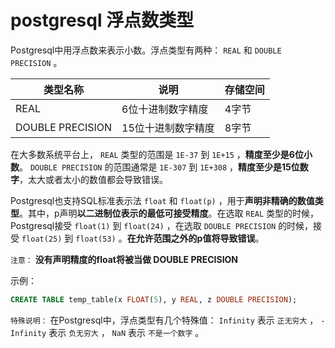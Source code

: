 # postgresql 浮点数类型

Postgresql中用浮点数来表示小数。浮点类型有两种： `REAL` 和 `DOUBLE PRECISION` 。

|类型名称|说明|存储空间|
|-----|-----|-----|
|REAL|6位十进制数字精度|4字节|
|DOUBLE PRECISION|15位十进制数字精度|8字节|

在大多数系统平台上， `REAL` 类型的范围是 `1E-37` 到 `1E+15` ，**精度至少是6位小数**。 `DOUBLE PRECISION` 的范围通常是 `1E-307` 到 `1E+308` ，**精度至少是15位数字**，太大或者太小的数值都会导致错误。

Postgresql也支持SQL标准表示法 `float` 和 `float(p)` ，用于**声明非精确的数值类型**。其中，p声明**以二进制位表示的最低可接受精度**。在选取 `REAL` 类型的时候，Postgresql接受 `float(1)` 到 `float(24)` ，在选取 `DOUBLE PRECISION` 的时候，接受 `float(25)` 到 `float(53)` 。**在允许范围之外的p值将导致错误**。

`注意：` **没有声明精度的float将被当做 DOUBLE PRECISION**

示例：

``` sql
CREATE TABLE temp_table(x FLOAT(5), y REAL, z DOUBLE PRECISION);
```

`特殊说明：` 在Postgresql中，浮点类型有几个特殊值： `Infinity` 表示 `正无穷大` ， `-Infinity` 表示 `负无穷大` ， `NaN` 表示 `不是一个数字` 。
